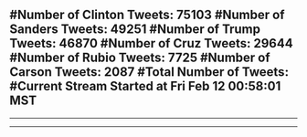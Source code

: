 #Number of Clinton Tweets: 75103
#Number of Sanders Tweets: 49251
#Number of Trump Tweets: 46870
#Number of Cruz Tweets: 29644
#Number of Rubio Tweets: 7725
#Number of Carson Tweets: 2087
#Total Number of Tweets:  
#Current Stream Started at Fri Feb 12 00:58:01 MST
---
---
---
